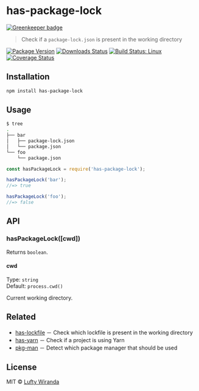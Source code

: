 # has-package-lock

[![Greenkeeper badge](https://badges.greenkeeper.io/luftywiranda13/has-package-lock.svg)](https://greenkeeper.io/)

> Check if a `package-lock.json` is present in the working directory

[![Package Version](https://img.shields.io/npm/v/has-package-lock.svg?style=flat-square)](https://www.npmjs.com/package/has-package-lock)
[![Downloads Status](https://img.shields.io/npm/dm/has-package-lock.svg?style=flat-square)](https://npm-stat.com/charts.html?package=has-package-lock&from=2016-04-01)
[![Build Status: Linux](https://img.shields.io/travis/luftywiranda13/has-package-lock/master.svg?style=flat-square)](https://travis-ci.org/luftywiranda13/has-package-lock)
[![Coverage Status](https://img.shields.io/codecov/c/github/luftywiranda13/has-package-lock/master.svg?style=flat-square)](https://codecov.io/gh/luftywiranda13/has-package-lock)

## Installation

```sh
npm install has-package-lock
```

## Usage

```sh
$ tree
.
├── bar
│   ├── package-lock.json
│   └── package.json
└── foo
    └── package.json
```

```js
const hasPackageLock = require('has-package-lock');

hasPackageLock('bar');
//=> true

hasPackageLock('foo');
//=> false
```

## API

### hasPackageLock([cwd])

Returns `boolean`.

#### cwd

Type: `string`<br />
Default: `process.cwd()`

Current working directory.

## Related

* [has-lockfile](https://github.com/luftywiranda13/has-lockfile) － Check which lockfile is present in the working directory
* [has-yarn](https://github.com/sindresorhus/has-yarn) － Check if a project is using Yarn
* [pkg-man](https://github.com/luftywiranda13/pkg-man) － Detect which package manager that should be used

## License

MIT &copy; [Lufty Wiranda](https://www.luftywiranda.com)
